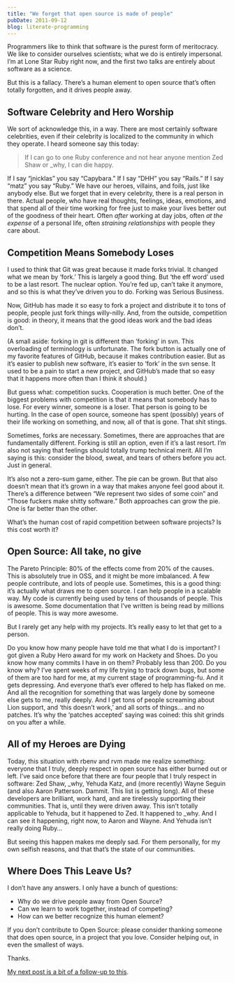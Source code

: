 ```yaml
---
title: "We forget that open source is made of people"
pubDate: 2011-09-12
blog: literate-programming
---
```



Programmers like to think that software is the purest form of meritocracy. We like to consider ourselves scientists; what we do is entirely impersonal. I’m at Lone Star Ruby right now, and the first two talks are entirely about software as a science.

But this is a fallacy. There’s a human element to open source that’s often totally forgotten, and it drives people away.

## Software Celebrity and Hero Worship

We sort of acknowledge this, in a way. There are most certainly software celebrities, even if their celebrity is localized to the community in which they operate. I heard someone say this today:

> If I can go to one Ruby conference and not hear anyone mention Zed Shaw or _why, I can die happy.
> 

If I say “jnicklas” you say “Capybara.” If I say “DHH” you say “Rails.” If I say “matz” you say “Ruby.” We have our heroes, villains, and foils, just like anybody else. But we forget that in every celebrity, there is a real person in there. Actual people, who have real thoughts, feelings, ideas, emotions, and that spend all of their time working for free just to make your lives better out of the goodness of their heart. Often *after* working at day jobs, often *at the expense* of a personal life, often *straining relationships* with people they care about.

## Competition Means Somebody Loses

I used to think that Git was great because it made forks trivial. It changed what we mean by ‘fork.’ This is largely a good thing. But ‘the eff word’ used to be a last resort. The nuclear option. You’re fed up, can’t take it anymore, and so this is what they’ve driven you to do. Forking was Serious Business.

Now, GitHub has made it so easy to fork a project and distribute it to tons of people, people just fork things willy-nilly. And, from the outside, competition is good: in theory, it means that the good ideas work and the bad ideas don’t.

(A small aside: forking in git is different than ‘forking’ in svn. This overloading of terminology is unfortunate. The fork button is actually one of my favorite features of GitHub, because it makes contribution easier. But as it’s easier to publish new software, it’s easier to ‘fork’ in the svn sense. It used to be a pain to start a new project, and GitHub’s made that so easy that it happens more often than I think it should.)

But guess what: competition sucks. Cooperation is much better. One of the biggest problems with competition is that it means that somebody has to lose. For every winner, someone is a loser. That person is going to be hurting. In the case of open source, someone has spent (possibly) years of their life working on something, and now, all of that is gone. That shit stings.

Sometimes, forks are necessary. Sometimes, there are approaches that are fundamentally different. Forking is still an option, even if it’s a last resort. I’m also not saying that feelings should totally trump technical merit. All I’m saying is this: consider the blood, sweat, and tears of others before you act. Just in general.

It’s also not a zero-sum game, either. The pie can be grown. But that also doesn’t mean that it’s grown in a way that makes anyone feel good about it. There’s a difference between “We represent two sides of some coin” and “Those fuckers make shitty software.” Both approaches can grow the pie. One is far better than the other.

What’s the human cost of rapid competition between software projects? Is this cost worth it?

## Open Source: All take, no give

The Pareto Principle: 80% of the effects come from 20% of the causes. This is absolutely true in OSS, and it might be more imbalanced. A few people contribute, and lots of people use. Sometimes, this is a good thing: it’s actually what draws me to open source. I can help people in a scalable way. My code is currently being used by tens of thousands of people. This is awesome. Some documentation that I’ve written is being read by millions of people. This is way more awesome.

But I rarely get any help with my projects. It’s really easy to let that get to a person.

Do you know how many people have told me that what I do is important? I got given a Ruby Hero award for my work on Hackety and Shoes. Do you know how many commits I have in on them? Probably less than 200. Do you know why? I’ve spent weeks of my life trying to track down bugs, but some of them are too hard for me, at my current stage of programming-fu. And it gets depressing. And everyone that’s ever offered to help has flaked on me. And all the recognition for something that was largely done by someone else gets to me, really deeply. And I get tons of people screaming about Lion support, and ‘this doesn’t work,’ and all sorts of things… and no patches. It’s why the ‘patches accepted’ saying was coined: this shit grinds on you after a while.

## All of my Heroes are Dying

Today, this situation with rbenv and rvm made me realize something: everyone that I truly, deeply respect in open source has either burned out or left. I’ve said once before that there are four people that I truly respect in software: Zed Shaw, _why, Yehuda Katz, and (more recently) Wayne Seguin (and also Aaron Patterson. Dammit. This list is getting long). All of these developers are brilliant, work hard, and are tirelessly supporting their communities. That is, until they were driven away. This isn’t totally applicable to Yehuda, but it happened to Zed. It happened to _why. And I can see it happening, right now, to Aaron and Wayne. And Yehuda isn’t really doing Ruby…

But seeing this happen makes me deeply sad. For them personally, for my own selfish reasons, and that that’s the state of our communities.

## Where Does This Leave Us?

I don’t have any answers. I only have a bunch of questions:

- Why do we drive people away from Open Source?
- Can we learn to work together, instead of competing?
- How can we better recognize this human element?

If you don’t contribute to Open Source: please consider thanking someone that does open source, in a project that you love. Consider helping out, in even the smallest of ways.

Thanks.

[My next post is a bit of a follow-up to this](/2011/08/19/matz-is-nice-so-we-are-nice.html).
